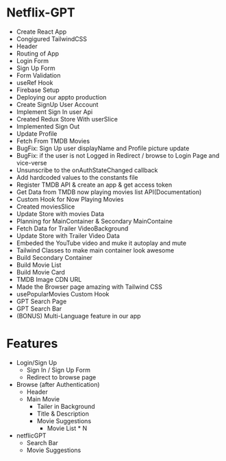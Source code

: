 # Netflix-GPT

- Create React App
- Congigured TailwindCSS
- Header
- Routing of App
- Login Form
- Sign Up Form
- Form Validation
- useRef Hook
- Firebase Setup
- Deploying our appto production
- Create SignUp User Account
- Implement Sign In user Api
- Created Redux Store With userSlice
- Implemented Sign Out
- Update Profile
- Fetch From TMDB Movies
- BugFix: Sign Up user displayName and Profile picture update
- BugFix: if the user is not Logged in Redirect / browse to Login Page and vice-verse
- Unsunscribe to the onAuthStateChanged callback
- Add hardcoded values to the constants file
- Register TMDB API & create an app & get access token
- Get Data from TMDB now playing movies list API(Documentation)
- Custom Hook for Now Playing Movies
- Created moviesSlice
- Update Store with movies Data
- Planning for MainContainer & Secondary MainContaine
- Fetch Data for Trailer VideoBackground
- Update Store with Trailer Video Data
- Embeded the YouTube video and muke it autoplay and mute
- Tailwind Classes to make main container look awesome
- Build Secondary Container
- Build Movie List
- Build Movie Card
- TMDB Image CDN URL
- Made the Browser page amazing with Tailwind CSS
- usePopularMovies Custom Hook
- GPT Search Page
- GPT Search Bar
- (BONUS) Multi-Language feature in our app

# Features

- Login/Sign Up
  - Sign In / Sign Up Form
  - Redirect to browse page
- Browse (after Authentication)
  - Header
  - Main Movie
    - Tailer in Background
    - Title & Description
    - Movie Suggestions
      - Movie List \* N
- netflicGPT
  - Search Bar
  - Movie Suggestions
